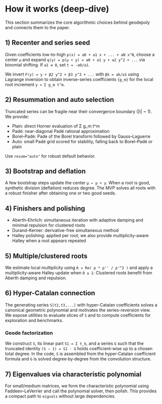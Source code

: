 # How it works (deep-dive)

This section summarizes the core algorithmic choices behind geodepoly and connects them to the paper.

## 1) Recenter and series seed

Given coefficients low-to-high `p(x) = a0 + a1 x + ... + aN x^N`, choose a center `μ` and expand
`q(y) = p(μ + y) = a0 + a1 y + a2 y^2 + ...` via binomial shifting. If `a1 ≠ 0`, set `t = -a0/a1`.

We invert `F(y) = y + β2 y^2 + β3 y^3 + ...` with `βk = ak/a1` using Lagrange inversion to obtain
inverse-series coefficients `{g_m}` for the local root increment `y ≈ Σ g_m t^m`.

## 2) Resummation and auto selection

Truncated series can be fragile near their convergence boundary (|t| ~ 1). We provide:
- Plain: direct Horner evaluation of Σ g_m t^m
- Padé: near-diagonal Padé rational approximation
- Borel–Padé: Pade of the Borel transform followed by Gauss–Laguerre
- Auto: small Padé grid scored for stability, falling back to Borel–Padé or plain

Use `resum="auto"` for robust default behavior.

## 3) Bootstrap and deflation

A few bootstrap steps update the center `μ ← μ + y`. When a root is good, synthetic division (deflation)
reduces degree. The MVP solves all roots with a robust finisher after obtaining one or two good seeds.

## 4) Finishers and polishing

- Aberth–Ehrlich: simultaneous iteration with adaptive damping and minimal repulsion for clustered roots
- Durand–Kerner: derivative-free simultaneous method
- Halley polishing: applied per root; we also provide multiplicity-aware Halley when a root appears repeated

## 5) Multiple/clustered roots

We estimate local multiplicity using `m̂ ≈ Re( p * p'' / p'^2 )` and apply a multiplicity-aware Halley update
when `m̂ ≥ 2`. Clustered roots benefit from Aberth damping and repulsion.

## 6) Hyper-Catalan connection

The generating series `S[t2,t3,...]` with hyper-Catalan coefficients solves a canonical geometric polynomial
and motivates the series-reversion view. We expose utilities to evaluate slices of `S` and to compute
coefficients for exploration and benchmarks.

### Geode factorization

We construct `S`, its linear part `S1 = Σ t_k`, and a series `G` such that the truncated identity
`(S − 1) = S1 · G` holds coefficient-wise up to a chosen total degree. In the code, `S` is assembled from
the hyper‑Catalan coefficient formula and `G` is solved degree‑by‑degree from the convolution structure.

## 7) Eigenvalues via characteristic polynomial

For small/medium matrices, we form the characteristic polynomial using Faddeev–LeVerrier and call the
polynomial solver, then polish. This provides a compact path to `eigvals` without large dependencies.
